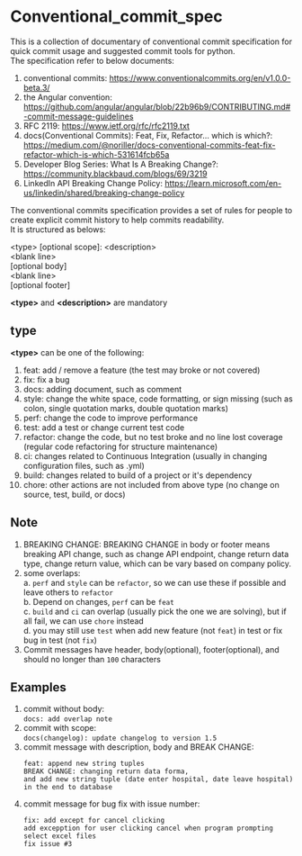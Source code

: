 # Conventional_commit_spec
This is a collection of documentary of conventional commit specification for quick commit usage and suggested commit tools for python.<br >
The specification refer to below documents:<br >
1. conventional commits: https://www.conventionalcommits.org/en/v1.0.0-beta.3/<br >
2. the Angular convention: https://github.com/angular/angular/blob/22b96b9/CONTRIBUTING.md#-commit-message-guidelines<br >
3. RFC 2119: https://www.ietf.org/rfc/rfc2119.txt<br >
4. docs(Conventional Commits): Feat, Fix, Refactor… which is which?: https://medium.com/@noriller/docs-conventional-commits-feat-fix-refactor-which-is-which-531614fcb65a<br >
5. Developer Blog Series: What Is A Breaking Change?: https://community.blackbaud.com/blogs/69/3219 <br >
6. LinkedIn API Breaking Change Policy: https://learn.microsoft.com/en-us/linkedin/shared/breaking-change-policy<br >

The conventional commits specification provides a set of rules for people to create explicit commit history to help commits readability.<br >
It is structured as belows:<br >

&lt;type&gt; [optional scope]: &lt;description&gt;<br >
&lt;blank line&gt;<br >
[optional body]<br >
&lt;blank line&gt;<br >
[optional footer]<br >

__&lt;type&gt;__ and __&lt;description&gt;__ are mandatory<br >

## type<br >
__&lt;type&gt;__ can be one of the following:<br >
1. feat: add / remove a feature (the test may broke or not covered)<br >
2. fix: fix a bug<br >
3. docs: adding document, such as comment<br >
4. style: change the white space, code formatting, or sign missing (such as colon, single quotation marks, double quotation marks)<br >
5. perf: change the code to improve performance<br >
6. test: add a test or change current test code<br >
7. refactor: change the code, but no test broke and no line lost coverage (regular code refactoring for structure maintenance)<br >
8. ci: changes related to Continuous Integration (usually in changing configuration files, such as .yml)<br >
9. build: changes related to build of a project or it's dependency<br >
10. chore: other actions are not included from above type (no change on source, test, build, or docs)<br >

## Note<br >
1. BREAKING CHANGE: BREAKING CHANGE in body or footer means breaking API change, such as change API endpoint, change return data type, change return value, which can be vary based on company policy.<br >
2. some overlaps:<br >
   a. `perf` and `style` can be `refactor`, so we can use these if possible and leave others to `refactor`<br >
   b. Depend on changes, `perf` can be `feat`<br >
   c. `build` and `ci` can overlap (usually pick the one we are solving), but if all fail, we can use `chore` instead<br >
   d. you may still use `test` when add new feature (not `feat`) in test or fix bug in test (not `fix`)<br >
3. Commit messages have header, body(optional), footer(optional), and should no longer than `100` characters<br >
   
## Examples<br >
1. commit without body:<br >
   `docs: add overlap note`<br >
2. commit with scope:<br >
   `docs(changelog): update changelog to version 1.5`<br >
3. commit message with description, body and BREAK CHANGE:<br >
   ```
   feat: append new string tuples
   BREAK CHANGE: changing return data forma,
   and add new string tuple (date enter hospital, date leave hospital) in the end to database
   ```
5. commit message for bug fix with issue number:<br >
   ```
   fix: add except for cancel clicking
   add excepption for user clicking cancel when program prompting select excel files
   fix issue #3
   ```
   




